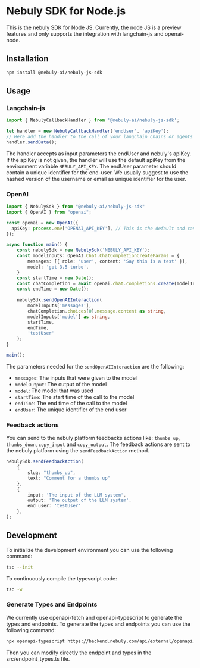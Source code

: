 # Nebuly SDK for Node.js
This is the nebuly SDK for Node JS. Currently, the node JS is a preview features and only supports the integration with langchain-js and openai-node.

## Installation
```bash
npm install @nebuly-ai/nebuly-js-sdk
```

## Usage
### Langchain-js
```typescript
import { NebulyCallbackHandler } from '@nebuly-ai/nebuly-js-sdk';

let handler = new NebulyCallbackHandler('endUser', 'apiKey');
// Here add the handler to the call of your langchain chains or agents
handler.sendData();
```

The handler accepts as input parameters the endUser and nebuly's apiKey. If the apiKey is not given, the handler will use the default apiKey from the environment variable `NEBULY_API_KEY`. The endUser parameter should contain a unique identifier for the end-user. We usually suggest to use the hashed version of the username or email as unique identifier for the user.
### OpenAI
```typescript
import { NebulySdk } from "@nebuly-ai/nebuly-js-sdk"
import { OpenAI } from "openai";

const openai = new OpenAI({
  apiKey: process.env['OPENAI_API_KEY'], // This is the default and can be omitted
});

async function main() {
    const nebulySdk = new NebulySdk('NEBULY_API_KEY');
    const modelInputs: OpenAI.Chat.ChatCompletionCreateParams = {
        messages: [{ role: 'user', content: 'Say this is a test' }],
        model: 'gpt-3.5-turbo',
    }
    const startTime = new Date();
    const chatCompletion = await openai.chat.completions.create(modelInputs);
    const endTime = new Date();
    
    nebulySdk.sendOpenAIInteraction(
        modelInputs['messages'],
        chatCompletion.choices[0].message.content as string,
        modelInputs['model'] as string,
        startTime,
        endTime,
        'testUser'
    );
}

main();
```
The parameters needed for the `sendOpenAIInteraction` are the following:
- `messages`: The inputs that were given to the model
- `modelOutput`: The output of the model
- `model`: The model that was used
- `startTime`: The start time of the call to the model
- `endTime`: The end time of the call to the model
- `endUser`: The unique identifier of the end user

### Feedback actions
You can send to the nebuly platform feedbacks actions like: `thumbs_up`, `thumbs_down`, `copy_input` and `copy_output`. The feedback actions are sent to the nebuly platform using the `sendFeedbackAction` method. 
```typescript
nebulySdk.sendFeedbackAction(
    {
        slug: "thumbs_up",
        text: "Comment for a thumbs up"
    },
    {
        input: 'The input of the LLM system',
        output: 'The output of the LLM system',
        end_user: 'testUser'
    },
);
```


## Development
To initialize the development environment you can use the following command:
```bash
tsc --init
```
To continuously compile the typescript code:
```bash
tsc -w
```

### Generate Types and Endpoints
We currently use openapi-fetch and openapi-typescript to generate the types and endpoints. To generate the types and endpoints you can use the following command:
```bash
npx openapi-typescript https://backend.nebuly.com/api/external/openapi.json -o ./src/generated/schemas.d.ts
```
Then you can modify directly the endpoint and types in the src/endpoint_types.ts file.
